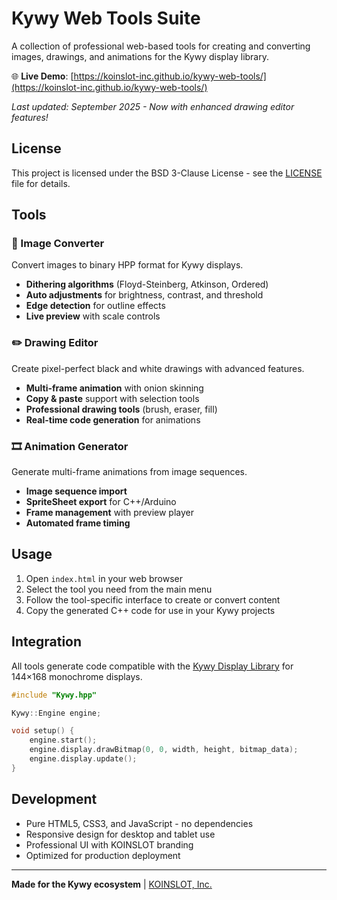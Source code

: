 # Kywy Web Tools Suite

A collection of professional web-based tools for creating and converting images, drawings, and animations for the Kywy display library.

🌐 **Live Demo**: [https://koinslot-inc.github.io/kywy-web-tools/](https://koinslot-inc.github.io/kywy-web-tools/)

*Last updated: September 2025 - Now with enhanced drawing editor features!*

## License

This project is licensed under the BSD 3-Clause License - see the [LICENSE](LICENSE) file for details.

## Tools

### 🔄 Image Converter
Convert images to binary HPP format for Kywy displays.
- **Dithering algorithms** (Floyd-Steinberg, Atkinson, Ordered)
- **Auto adjustments** for brightness, contrast, and threshold
- **Edge detection** for outline effects
- **Live preview** with scale controls

### ✏️ Drawing Editor  
Create pixel-perfect black and white drawings with advanced features.
- **Multi-frame animation** with onion skinning
- **Copy & paste** support with selection tools
- **Professional drawing tools** (brush, eraser, fill)
- **Real-time code generation** for animations

### 🎞️ Animation Generator
Generate multi-frame animations from image sequences.
- **Image sequence import** 
- **SpriteSheet export** for C++/Arduino
- **Frame management** with preview player
- **Automated frame timing**

## Usage

1. Open `index.html` in your web browser
2. Select the tool you need from the main menu
3. Follow the tool-specific interface to create or convert content
4. Copy the generated C++ code for use in your Kywy projects

## Integration

All tools generate code compatible with the [Kywy Display Library](https://github.com/KOINSLOT-Inc/kywy) for 144×168 monochrome displays.

```cpp
#include "Kywy.hpp"

Kywy::Engine engine;

void setup() {
    engine.start();
    engine.display.drawBitmap(0, 0, width, height, bitmap_data);
    engine.display.update();
}
```

## Development

- Pure HTML5, CSS3, and JavaScript - no dependencies
- Responsive design for desktop and tablet use
- Professional UI with KOINSLOT branding
- Optimized for production deployment

---

**Made for the Kywy ecosystem** | [KOINSLOT, Inc.](https://github.com/KOINSLOT-Inc)
